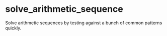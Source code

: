 # solve_arithmetic_sequence
Solve arithmetic sequences by testing against a bunch of common patterns quickly.
